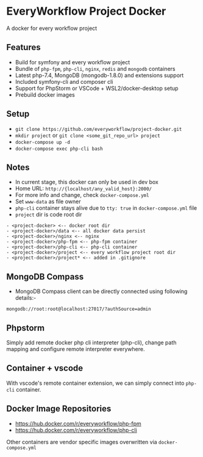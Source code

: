# EveryWorkflow Project Docker

A docker for every workflow project


## Features

- Build for symfony and every workflow project
- Bundle of `php-fpm`, `php-cli`, `nginx`, `redis` and `mongodb` containers
- Latest php-7.4, MongoDB (mongodb-1.8.0) and extensions support 
- Included symfony-cli and composer cli
- Support for PhpStorm or VSCode + WSL2/docker-desktop setup
- Prebuild docker images


## Setup

- `git clone https://github.com/everyworkflow/project-docker.git`
- `mkdir project` or `git clone <some_git_repo_url> project`
- `docker-compose up -d`
- `docker-compose exec php-cli bash`


## Notes

- In current stage, this docker can only be used in dev box
- Home URL: `http://{localhost/any_valid_host}:2000/` 
- For more info and change, check `docker-compose.yml`
- Set `www-data` as file owner
- `php-cli` container stays alive due to `tty: true` in `docker-compose.yml` file
- `project` dir is code root dir

```
- <project-docker> <-- docker root dir
- <project-docker>/data <-- all docker data persist
- <project-docker>/nginx <-- nginx
- <project-docker>/php-fpm <-- php-fpm container
- <project-docker>/php-cli <-- php-cli container
- <project-docker>/project <-- every workflow project root dir
- <project-docker>/project* <-- added in .gitignore
```


## MongoDB Compass

- MongoDB Compass client can be directly connected using following details:-

```
mongodb://root:root@localhost:27017/?authSource=admin
```


## Phpstorm

Simply add remote docker php cli interpreter (php-cli), change path mapping and configure remote interpreter everywhere.


## Container + vscode

With vscode's remote container extension, we can simply connect into `php-cli` container.


## Docker Image Repositories

- https://hub.docker.com/r/everyworkflow/php-fpm
- https://hub.docker.com/r/everyworkflow/php-cli

Other containers are vendor specific images overwritten via `docker-compose.yml`
